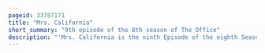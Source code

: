 ```yaml
---
pageid: 33787171
title: "Mrs. California"
short_summary: "9th episode of the 8th season of The Office"
description: "'Mrs. California is the ninth Episode of the eighth Season of the american Comedy - Television - Series the Office and the 161st Episode of the Show overall. 'Mrs. California aired on Nbc in the united States on December 1 2011. The Episode was written by consulting Producer Dan Greaney, marking his first Writing Credit for the Series, and was directed by Charlie Grandy."
---
```

